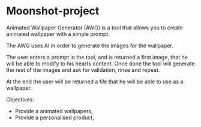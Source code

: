 # Moonshot-project

Animated Wallpaper Generator (AWG) is a tool that allows you to create animated wallpaper with a simple prompt.

The AWG uses AI in order to generate the images for the wallpaper.

The user enters a prompt in the tool, and is returned a first image, that he will be able to modify to his hearts content.
Once done the tool will generate the rest of the images and ask for validation, rinse and repeat.

At the end the user will be returned a file that he will be able to use as a wallpaper.

Objectives:
- Provide a animated wallpapers,
- Provide a personalised product,
